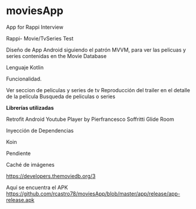 # moviesApp
App for Rappi Interview


Rappi- Movie/TvSeries Test

Diseño de App Android siguiendo el patrón MVVM, para ver las pelicuas y series contenidas en the Movie Database

Lenguaje
Kotlin

Funcionalidad.

Ver seccion de peliculas y series de tv
Reproducción del trailer en el detalle de la película
Busqueda de peliculas o series 

<b>Librerías utilizadas</b>

Retrofit
Android Youtube Player by Pierfrancesco Soffritti
Glide
Room

Inyección de Dependencias

Koin


Pendiente

Caché de imágenes 

https://developers.themoviedb.org/3

Aquí se encuentra el APK
https://github.com/rcastro78/moviesApp/blob/master/app/release/app-release.apk



